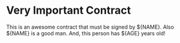 
# Very Important Contract

This is an awesome contract that must be signed by ${NAME}. Also ${NAME} is a good man.
And, this person has ${AGE} years old!
